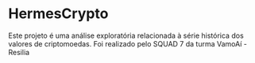 # HermesCrypto
 Este projeto é uma análise exploratória relacionada à série histórica dos valores de criptomoedas. Foi realizado pelo SQUAD 7  da turma VamoAí  - Resilia
